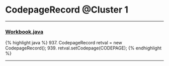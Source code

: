 # CodepageRecord @Cluster 1

***

### [Workbook.java](https://searchcode.com/codesearch/view/15642358/)
{% highlight java %}
937. CodepageRecord retval = new CodepageRecord();
939. retval.setCodepage(CODEPAGE);
{% endhighlight %}

***

